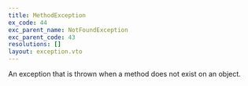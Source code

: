 ```yaml
---
title: MethodException
ex_code: 44
exc_parent_name: NotFoundException
exc_parent_code: 43
resolutions: []
layout: exception.vto
---
```

An exception that is thrown when a method does not exist on an object.
